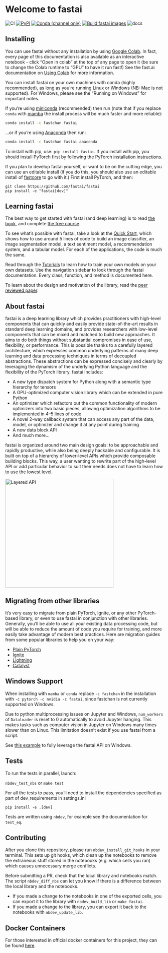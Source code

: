 Welcome to fastai
================

<!-- WARNING: THIS FILE WAS AUTOGENERATED! DO NOT EDIT! -->

![CI](https://github.com/fastai/fastai/workflows/CI/badge.svg)
[![PyPI](https://img.shields.io/pypi/v/fastai?color=blue&label=pypi%20version.png)](https://pypi.org/project/fastai/#description)
[![Conda (channel
only)](https://img.shields.io/conda/vn/fastai/fastai?color=seagreen&label=conda%20version.png)](https://anaconda.org/fastai/fastai)
[![Build fastai
images](https://github.com/fastai/docker-containers/workflows/Build%20fastai%20images/badge.svg)](https://github.com/fastai/docker-containers)
![docs](https://github.com/fastai/fastai/workflows/docs/badge.svg)

## Installing

You can use fastai without any installation by using [Google
Colab](https://colab.research.google.com/). In fact, every page of this
documentation is also available as an interactive notebook - click “Open
in colab” at the top of any page to open it (be sure to change the Colab
runtime to “GPU” to have it run fast!) See the fast.ai documentation on
[Using Colab](https://course.fast.ai/start_colab) for more information.

You can install fastai on your own machines with conda (highly
recommended), as long as you’re running Linux or Windows (NB: Mac is not
supported). For Windows, please see the “Running on Windows” for
important notes.

If you’re using
[miniconda](https://docs.conda.io/en/latest/miniconda.html)
(recommended) then run (note that if you replace `conda` with
[mamba](https://github.com/mamba-org/mamba) the install process will be
much faster and more reliable):

``` bash
conda install -c fastchan fastai
```

…or if you’re using
[Anaconda](https://www.anaconda.com/products/individual) then run:

``` bash
conda install -c fastchan fastai anaconda
```

To install with pip, use: `pip install fastai`. If you install with pip,
you should install PyTorch first by following the PyTorch [installation
instructions](https://pytorch.org/get-started/locally/).

If you plan to develop fastai yourself, or want to be on the cutting
edge, you can use an editable install (if you do this, you should also
use an editable install of
[fastcore](https://github.com/fastai/fastcore) to go with it.) First
install PyTorch, and then:

    git clone https://github.com/fastai/fastai
    pip install -e "fastai[dev]"

## Learning fastai

The best way to get started with fastai (and deep learning) is to read
[the
book](https://www.amazon.com/Deep-Learning-Coders-fastai-PyTorch/dp/1492045527),
and complete [the free course](https://course.fast.ai).

To see what’s possible with fastai, take a look at the [Quick
Start](https://docs.fast.ai/quick_start.html), which shows how to use
around 5 lines of code to build an image classifier, an image
segmentation model, a text sentiment model, a recommendation system, and
a tabular model. For each of the applications, the code is much the
same.

Read through the [Tutorials](https://docs.fast.ai/tutorial.html) to
learn how to train your own models on your own datasets. Use the
navigation sidebar to look through the fastai documentation. Every
class, function, and method is documented here.

To learn about the design and motivation of the library, read the [peer
reviewed paper](https://www.mdpi.com/2078-2489/11/2/108/htm).

## About fastai

fastai is a deep learning library which provides practitioners with
high-level components that can quickly and easily provide
state-of-the-art results in standard deep learning domains, and provides
researchers with low-level components that can be mixed and matched to
build new approaches. It aims to do both things without substantial
compromises in ease of use, flexibility, or performance. This is
possible thanks to a carefully layered architecture, which expresses
common underlying patterns of many deep learning and data processing
techniques in terms of decoupled abstractions. These abstractions can be
expressed concisely and clearly by leveraging the dynamism of the
underlying Python language and the flexibility of the PyTorch library.
fastai includes:

-   A new type dispatch system for Python along with a semantic type
    hierarchy for tensors
-   A GPU-optimized computer vision library which can be extended in
    pure Python
-   An optimizer which refactors out the common functionality of modern
    optimizers into two basic pieces, allowing optimization algorithms
    to be implemented in 4–5 lines of code
-   A novel 2-way callback system that can access any part of the data,
    model, or optimizer and change it at any point during training
-   A new data block API
-   And much more…

fastai is organized around two main design goals: to be approachable and
rapidly productive, while also being deeply hackable and configurable.
It is built on top of a hierarchy of lower-level APIs which provide
composable building blocks. This way, a user wanting to rewrite part of
the high-level API or add particular behavior to suit their needs does
not have to learn how to use the lowest level.

<img alt="Layered API" src="images/layered.png" width="345">

## Migrating from other libraries

It’s very easy to migrate from plain PyTorch, Ignite, or any other
PyTorch-based library, or even to use fastai in conjunction with other
libraries. Generally, you’ll be able to use all your existing data
processing code, but will be able to reduce the amount of code you
require for training, and more easily take advantage of modern best
practices. Here are migration guides from some popular libraries to help
you on your way:

-   [Plain PyTorch](https://docs.fast.ai/examples/migrating_pytorch.html)
-   [Ignite](https://docs.fast.ai/examples/migrating_ignite.html)
-   [Lightning](https://docs.fast.ai/examples/migrating_lightning.html)
-   [Catalyst](https://docs.fast.ai/examples/migrating_catalyst.html)

## Windows Support

When installing with `mamba` or `conda` replace `-c fastchan` in the
installation with `-c pytorch -c nvidia -c fastai`, since fastchan is
not currently supported on Windows.

Due to python multiprocessing issues on Jupyter and Windows,
`num_workers` of `Dataloader` is reset to 0 automatically to avoid
Jupyter hanging. This makes tasks such as computer vision in Jupyter on
Windows many times slower than on Linux. This limitation doesn’t exist
if you use fastai from a script.

See [this
example](https://github.com/fastai/fastai/blob/master/nbs/examples/dataloader_spawn.py)
to fully leverage the fastai API on Windows.

## Tests

To run the tests in parallel, launch:

`nbdev_test_nbs` or `make test`

For all the tests to pass, you’ll need to install the dependencies
specified as part of dev_requirements in settings.ini

`pip install -e .[dev]`

Tests are written using `nbdev`, for example see the documentation for
`test_eq`.

## Contributing

After you clone this repository, please run `nbdev_install_git_hooks` in
your terminal. This sets up git hooks, which clean up the notebooks to
remove the extraneous stuff stored in the notebooks (e.g. which cells
you ran) which causes unnecessary merge conflicts.

Before submitting a PR, check that the local library and notebooks
match. The script `nbdev_diff_nbs` can let you know if there is a
difference between the local library and the notebooks.

-   If you made a change to the notebooks in one of the exported cells,
    you can export it to the library with `nbdev_build_lib` or
    `make fastai`.
-   If you made a change to the library, you can export it back to the
    notebooks with `nbdev_update_lib`.

## Docker Containers

For those interested in official docker containers for this project,
they can be found
[here](https://github.com/fastai/docker-containers#fastai).
